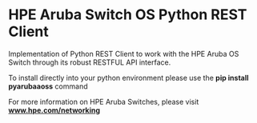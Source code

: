 # HPE Aruba Switch OS Python REST Client

Implementation of Python REST Client to work with the HPE Aruba OS Switch through its robust RESTFUL API interface.

To install directly into your python environment please use the **pip install pyarubaaoss** command


For more information on HPE Aruba Switches, please visit **www.hpe.com/networking**

